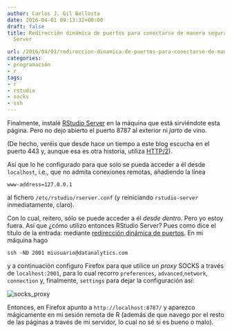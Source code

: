 ```yaml
---
author: Carlos J. Gil Bellosta
date: 2016-04-01 09:13:32+00:00
draft: false
title: Redirección dinámica de puertos para conectarse de manera segura con RStudio
  Server

url: /2016/04/01/redireccion-dinamica-de-puertos-para-conectarse-de-manera-segura-con-rstudio-server/
categories:
- programación
- r
tags:
- r
- rstudio
- socks
- ssh
---
```


Finalmente, instalé [RStudio Server](https://www.rstudio.com/products/rstudio/) en la máquina que está sirviéndote esta página. Pero no dejo abierto el puerto 8787 al exterior ni _jarto_ de vino.

(De hecho, veréis que desde hace un tiempo a este blog escucha en el puerto 443 y, aunque esa es otra historia, utiliza [HTTP/2](https://http2.github.io/)).

Así que lo he configurado para que solo se pueda acceder a él desde `localhost`, i.e., que no admita conexiones remotas, añadiendo la línea

`www-address=127.0.0.1`

al fichero `/etc/rstudio/rserver.conf` (y reiniciando `rstudio-server` inmediatamente, claro).

Con lo cual, reitero, sólo se puede acceder a él _desde dentro_. Pero yo estoy fuera. Así que
¿cómo utilizo entonces RStudio Server? Pues como dice el título de la entrada: mediante [redirección dinámica de puertos](https://es.wikipedia.org/wiki/Redirecci%C3%B3n_de_puertos#Redirecci.C3.B3n_din.C3.A1mica_de_puertos). En mi máquina hago

`ssh -ND 2001 miusuario@datanalytics.com`

y a continuación configuro Firefox para que utilice un _proxy_ SOCKS a través de `localhost:2001`, para lo cual recorro `preferences`, `advanced`,`network`, `connection` y, finalmente, `settings` para dejar la configuración así:

![socks_proxy](/wp-uploads/2016/03/socks_proxy.png)

Entonces, en Firefox apunto a `http://localhost:8787/` y aparezco mágicamente en mi sesión remota de R (además de que navego por el resto de las páginas a través de mi servidor, lo cual no sé si es bueno o malo).
